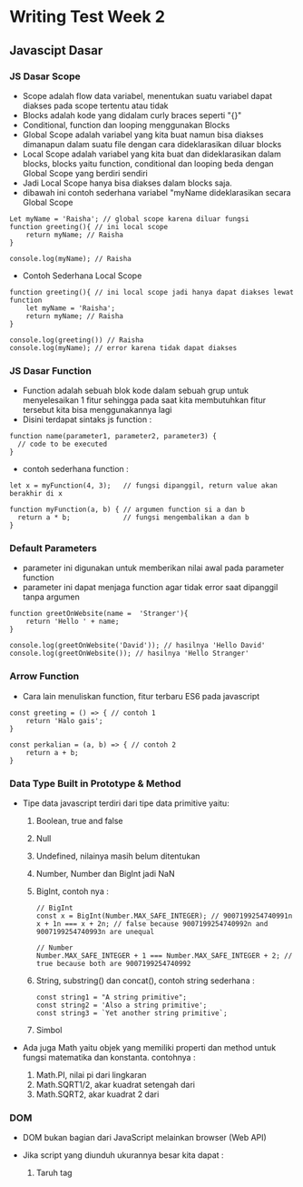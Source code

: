 # Writing Test Week 2
## **Javascipt Dasar**
### **JS Dasar Scope**
- Scope adalah flow data variabel, menentukan suatu variabel dapat diakses pada scope tertentu atau tidak
- Blocks adalah kode yang didalam curly braces seperti "{}"
- Conditional, function dan looping menggunakan Blocks
- Global Scope adalah variabel yang kita buat namun bisa diakses dimanapun dalam suatu file dengan cara dideklarasikan diluar blocks
- Local Scope adalah variabel yang kita buat dan dideklarasikan dalam blocks, blocks yaitu function, conditional dan looping beda dengan Global Scope yang berdiri sendiri
- Jadi Local Scope hanya bisa diakses dalam blocks saja.
- dibawah ini contoh sederhana variabel "myName dideklarasikan secara Global Scope

```
Let myName = 'Raisha'; // global scope karena diluar fungsi
function greeting(){ // ini local scope
    return myName; // Raisha
}

console.log(myName); // Raisha
```
- Contoh Sederhana Local Scope

```
function greeting(){ // ini local scope jadi hanya dapat diakses lewat function
    let myName = 'Raisha';
    return myName; // Raisha
}

console.log(greeting()) // Raisha
console.log(myName); // error karena tidak dapat diakses
```

### **JS Dasar Function**
- Function adalah sebuah blok kode dalam sebuah grup untuk menyelesaikan 1 fitur sehingga pada saat kita membutuhkan fitur tersebut kita bisa menggunakannya lagi
- Disini terdapat sintaks js function :

```
function name(parameter1, parameter2, parameter3) {
  // code to be executed
}
```

- contoh sederhana function :
```
let x = myFunction(4, 3);   // fungsi dipanggil, return value akan berakhir di x

function myFunction(a, b) { // argumen function si a dan b
  return a * b;             // fungsi mengembalikan a dan b
}
```

### **Default Parameters**
- parameter ini digunakan untuk memberikan nilai awal pada parameter function
- parameter ini dapat menjaga function agar tidak error saat dipanggil tanpa argumen

```
function greetOnWebsite(name =  'Stranger'){
    return 'Hello ' + name;
}

console.log(greetOnWebsite('David')); // hasilnya 'Hello David'
console.log(greetOnWebsite()); // hasilnya 'Hello Stranger'
```

### **Arrow Function**
- Cara lain menuliskan function, fitur terbaru ES6 pada javascript

```
const greeting = () => { // contoh 1
    return 'Halo gais';
}

const perkalian = (a, b) => { // contoh 2
    return a + b;
}
```

### **Data Type Built in Prototype & Method**
- Tipe data javascript terdiri dari tipe data primitive yaitu:
    1. Boolean, true and false
    2. Null
    3. Undefined, nilainya masih belum ditentukan
    4. Number, Number dan BigInt jadi NaN
    5. BigInt, contoh nya :

        ```
        // BigInt
        const x = BigInt(Number.MAX_SAFE_INTEGER); // 9007199254740991n
        x + 1n === x + 2n; // false because 9007199254740992n and 9007199254740993n are unequal

        // Number
        Number.MAX_SAFE_INTEGER + 1 === Number.MAX_SAFE_INTEGER + 2; // true because both are 9007199254740992
        ```

    6. String, substring() dan concat(), contoh string sederhana :

        ```
        const string1 = "A string primitive";
        const string2 = 'Also a string primitive';
        const string3 = `Yet another string primitive`;
        ```
    7. Simbol

- Ada juga Math yaitu objek yang memiliki properti dan method untuk fungsi matematika dan konstanta. contohnya :
    1. Math.PI, nilai pi dari lingkaran
    2. Math.SQRT1/2, akar kuadrat setengah dari
    3. Math.SQRT2, akar kuadrat 2 dari

### **DOM**
- DOM bukan bagian dari JavaScript melainkan browser (Web API)
- Jika script yang diunduh ukurannya besar kita dapat :
    1. Taruh tag <script> eksternal sebelum tag penutup </body>
    2. Taruh tag <script> sedini mungkin dan gunakan atribut async
    3. Untuk script yang bergantung pada DOM, taruh tag <script> sedini mungkin, dan gunakan atribut defer

- Memanipulasi Element HTML :
    1. Mencari Element HTML
    2. Mengubah Konten Element bisa dengan Element.textContent yang mengubah teks dalam sebuah element dan Element.innerHTML digunakan untuk mengubah konten HTML dalam sebuah element
    3. Mengubah Atribut Element
    4.  Membuat Element

### **Interaksi User atau Events**
- User experience bersifat dua arah yaitu menampilkan element HTML dan halaman web juga dapat berinteraksi dengan user.
- Menangkap interaksi user itu bisa dengan Element.addEventListener(“event”), contoh :
```
// cari dulu kedua element tersebut berdasarkan id-nya

const input = document.getElementById(“user-input”)
const button = document.getElementById(“alert-button”)

// baru tambahkan event listener
button.addEventListener(“click”, function() {
	alert(input.value)
})

// atau
button.onclick = function() { alert(input.value) }
```

- EventListener - Blur
```
// cari dulu element tersebut berdasarkan id-nya

const input = document.getElementById(“username”)

// tambahkan event listener
input.addEventListener(“blur”, () => {
	if(input.value.length < 6) alert(“Panjang username minimal 6”)
})
```

- EventListener - Form Submission
Misalkan kita mempunyai element beberapa input dalam sebuah form <input name=”email /> dan <input type=”password” name=”password” />.

```
const form = document.getElementById(“form”)

form.addEventListener(“submit”, function(event) {
	// cegah page refresh
	event.preventDefault()

	const formData = new FormData(form)
	const values = Object.fromEntries(formData) // { email: ... }
})
```


# Writing-Test-Week-2
